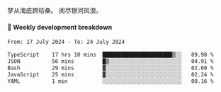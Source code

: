 梦从海底跨枯桑。
阅尽银河风浪。


#### 📝 Weekly development breakdown

<!--START_SECTION:waka-->

```txt
From: 17 July 2024 - To: 24 July 2024

TypeScript    17 hrs 10 mins  ██████████████████████▒░░   89.98 %
JSON          56 mins         █▒░░░░░░░░░░░░░░░░░░░░░░░   04.91 %
Bash          29 mins         ▓░░░░░░░░░░░░░░░░░░░░░░░░   02.60 %
JavaScript    25 mins         ▓░░░░░░░░░░░░░░░░░░░░░░░░   02.24 %
YAML          1 min           ░░░░░░░░░░░░░░░░░░░░░░░░░   00.16 %
```

<!--END_SECTION:waka-->



